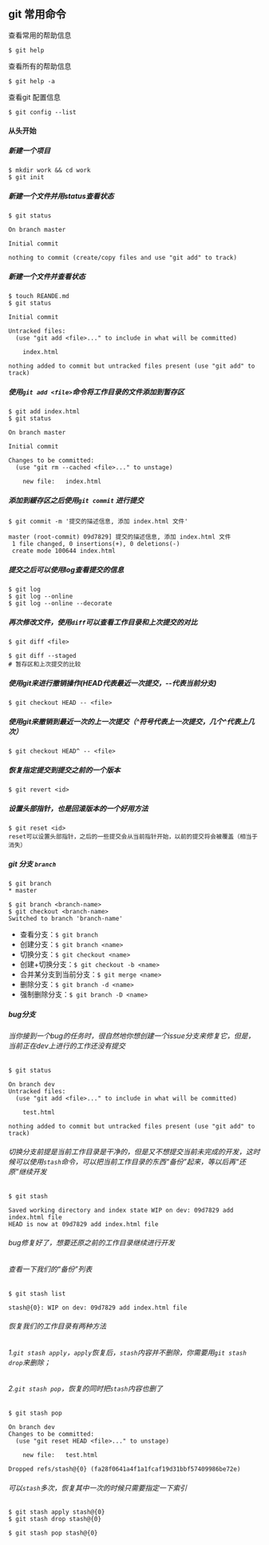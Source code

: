 ## git 常用命令

查看常用的帮助信息

`$ git help`

查看所有的帮助信息

`$ git help -a`

查看git 配置信息

`$ git config --list`

#### 从头开始
##### 新建一个项目

```
$ mkdir work && cd work
$ git init

```

##### 新建一个文件并用status查看状态

```
$ git status

On branch master

Initial commit

nothing to commit (create/copy files and use "git add" to track)
```

##### 新建一个文件并查看状态

```
$ touch REANDE.md
$ git status

Initial commit

Untracked files:
  (use "git add <file>..." to include in what will be committed)

	index.html

nothing added to commit but untracked files present (use "git add" to track)
```

##### 使用`git add <file>`命令将工作目录的文件添加到暂存区

```
$ git add index.html
$ git status

On branch master

Initial commit

Changes to be committed:
  (use "git rm --cached <file>..." to unstage)

	new file:   index.html
```


##### 添加到緩存区之后使用`git commit` 进行提交

```
$ git commit -m '提交的描述信息, 添加 index.html 文件'

master (root-commit) 09d7829] 提交的描述信息, 添加 index.html 文件
 1 file changed, 0 insertions(+), 0 deletions(-)
 create mode 100644 index.html

```


##### 提交之后可以使用log查看提交的信息

```
$ git log
$ git log --online
$ git log --online --decorate
```

##### 再次修改文件，使用`diff`可以查看工作目录和上次提交的对比

```
$ git diff <file>

$ git diff --staged
# 暂存区和上次提交的比较
```


##### 使用git来进行撤销操作(HEAD代表最近一次提交，--代表当前分支)

```
$ git checkout HEAD -- <file>
```

##### 使用git来撤销到最近一次的上一次提交（^符号代表上一次提交，几个^代表上几次）

```
$ git checkout HEAD^ -- <file>
```

##### 恢复指定提交到提交之前的一个版本

```
$ git revert <id>
```

##### 设置头部指针，也是回滚版本的一个好用方法

```
$ git reset <id>
reset可以设置头部指针，之后的一些提交会从当前指针开始，以前的提交将会被覆盖（相当于消失）
```

##### git 分支 `branch`

```
$ git branch
* master

$ git branch <branch-name>
$ git checkout <branch-name>
Switched to branch 'branch-name'
```

* 查看分支：`$ git branch`
* 创建分支：`$ git branch <name>`
* 切换分支：`$ git checkout <name>`
* 创建+切换分支：`$ git checkout -b <name>`
* 合并某分支到当前分支：`$ git merge <name>`
* 删除分支：`$ git branch -d <name>`
* 强制删除分支：`$ git branch -D <name>`


##### bug分支
###### 当你接到一个bug的任务时，很自然地你想创建一个issue分支来修复它，但是，当前正在dev上进行的工作还没有提交

```
$ git status

On branch dev
Untracked files:
  (use "git add <file>..." to include in what will be committed)

	test.html

nothing added to commit but untracked files present (use "git add" to track)
```

###### 切换分支前提是当前工作目录是干净的，但是又不想提交当前未完成的开发，这时候可以使用`stash`命令，可以把当前工作目录的东西“备份”起来，等以后再“还原”继续开发

```
$ git stash

Saved working directory and index state WIP on dev: 09d7829 add index.html file
HEAD is now at 09d7829 add index.html file
```

###### bug修复好了，想要还原之前的工作目录继续进行开发

###### 查看一下我们的“备份”列表

```
$ git stash list

stash@{0}: WIP on dev: 09d7829 add index.html file
```

###### 恢复我们的工作目录有两种方法

###### 1.`git stash apply`，`apply`恢复后，`stash`内容并不删除，你需要用`git stash drop`来删除；
###### 2.`git stash pop`，恢复的同时把`stash`内容也删了

```
$ git stash pop

On branch dev
Changes to be committed:
  (use "git reset HEAD <file>..." to unstage)

	new file:   test.html

Dropped refs/stash@{0} (fa28f0641a4f1a1fcaf19d31bbf57409986be72e)
```

###### 可以`stash`多次，恢复其中一次的时候只需要指定一下索引

```
$ git stash apply stash@{0}
$ git stash drop stash@{0}

$ git stash pop stash@{0}
```






